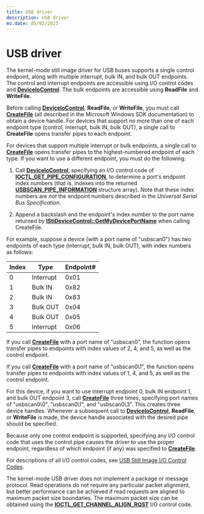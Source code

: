 ```yaml
---
title: USB driver
description: USB driver
ms.date: 05/02/2023
---
```


# USB driver

The kernel-mode still image driver for USB buses supports a single control endpoint, along with multiple interrupt, bulk IN, and bulk OUT endpoints. The control and interrupt endpoints are accessible using I/O control codes and [**DeviceIoControl**](/windows/win32/api/ioapiset/nf-ioapiset-deviceiocontrol). The bulk endpoints are accessible using **ReadFile** and **WriteFile**.

Before calling [**DeviceIoControl**](/windows/win32/api/ioapiset/nf-ioapiset-deviceiocontrol), **ReadFile**, or **WriteFile**, you must call [**CreateFile**](/windows/win32/api/fileapi/nf-fileapi-createfilea) (all described in the Microsoft Windows SDK documentation) to obtain a device handle. For devices that support no more than one of each endpoint type (control, interrupt, bulk IN, bulk OUT), a single call to **CreateFile** opens transfer pipes to each endpoint.

For devices that support multiple interrupt or bulk endpoints, a single call to [**CreateFile**](/windows/win32/api/fileapi/nf-fileapi-createfilea) opens transfer pipes to the highest-numbered endpoint of each type. If you want to use a different endpoint, you must do the following:

1. Call [**DeviceIoControl**](/windows/win32/api/ioapiset/nf-ioapiset-deviceiocontrol), specifying an I/O control code of [**IOCTL_GET_PIPE_CONFIGURATION**](/windows-hardware/drivers/ddi/usbscan/ni-usbscan-ioctl_get_pipe_configuration), to determine a port's endpoint index numbers (that is, indexes into the returned [**USBSCAN_PIPE_INFORMATION**](/windows-hardware/drivers/ddi/usbscan/ns-usbscan-_usbscan_pipe_information) structure array). Note that these index numbers are *not* the endpoint numbers described in the *Universal Serial Bus Specification*.

2. Append a backslash and the endpoint's index number to the port name returned by [**IStiDeviceControl::GetMyDevicePortName**](/windows-hardware/drivers/ddi/stiusd/nf-stiusd-istidevicecontrol-getmydeviceportname) when calling CreateFile.

For example, suppose a device (with a port name of "usbscan0") has two endpoints of each type (interrupt, bulk IN, bulk OUT), with index numbers as follows:

| Index | Type | Endpoint# |
|--|--|--|
| 0 | Interrupt | 0x01 |
| 1 | Bulk IN | 0x82 |
| 2 | Bulk IN | 0x83 |
| 3 | Bulk OUT | 0x04 |
| 4 | Bulk OUT | 0x05 |
| 5 | Interrupt | 0x06 |

If you call [**CreateFile**](/windows/win32/api/fileapi/nf-fileapi-createfilea) with a port name of "usbscan0", the function opens transfer pipes to endpoints with index values of 2, 4, and 5, as well as the control endpoint.

If you call [**CreateFile**](/windows/win32/api/fileapi/nf-fileapi-createfilea) with a port name of "usbscan0\\1", the function opens transfer pipes to endpoints with index values of 1, 4, and 5, as well as the control endpoint.

For this device, if you want to use interrupt endpoint 0, bulk IN endpoint 1, and bulk OUT endpoint 3, call [**CreateFile**](/windows/win32/api/fileapi/nf-fileapi-createfilea) three times, specifying port names of "usbscan0\\0", "usbscan0\\1", and "usbscan0\\3". This creates three device handles. Whenever a subsequent call to [**DeviceIoControl**](/windows/win32/api/ioapiset/nf-ioapiset-deviceiocontrol), **ReadFile**, or **WriteFile** is made, the device handle associated with the desired pipe should be specified.

Because only one control endpoint is supported, specifying any I/O control code that uses the control pipe causes the driver to use the proper endpoint, regardless of which endpoint (if any) was specified to [**CreateFile**](/windows/win32/api/fileapi/nf-fileapi-createfilea).

For descriptions of all I/O control codes, see [USB Still Image I/O Control Codes](/windows-hardware/drivers/ddi/_image/index).

The kernel-mode USB driver does not implement a package or message protocol. Read operations do not require any particular packet alignment, but better performance can be achieved if read requests are aligned to maximum packet size boundaries. The maximum packet size can be obtained using the [**IOCTL_GET_CHANNEL_ALIGN_RQST**](/windows-hardware/drivers/ddi/usbscan/ni-usbscan-ioctl_get_channel_align_rqst) I/O control code.
